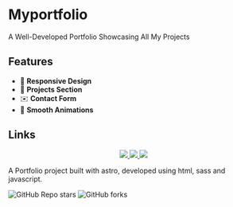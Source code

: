 # Myportfolio

A Well-Developed Portfolio Showcasing All My Projects

## Features
- 🌟 **Responsive Design**
- 📁 **Projects Section**
- ✉️ **Contact Form**
- 🌈 **Smooth Animations**

## Links
<p align="center">
  <a href="https://github.com/tu-usuario/tu-repositorio">
    <img src="https://img.icons8.com/color/48/000000/github--v1.png"/>
  </a>
  <a href="https://twitter.com/tu-usuario">
    <img src="https://img.icons8.com/color/48/000000/twitter--v1.png"/>
  </a>
  <a href="https://linkedin.com/in/tu-usuario">
    <img src="https://img.icons8.com/color/48/000000/linkedin.png"/>
  </a>
</p>

A Portfolio project built with astro, developed using html, sass and javascript.

![GitHub Repo stars](https://img.shields.io/github/stars/tu-usuario/tu-repositorio?style=social)
![GitHub forks](https://img.shields.io/github/forks/tu-usuario/tu-repositorio?style=social)
